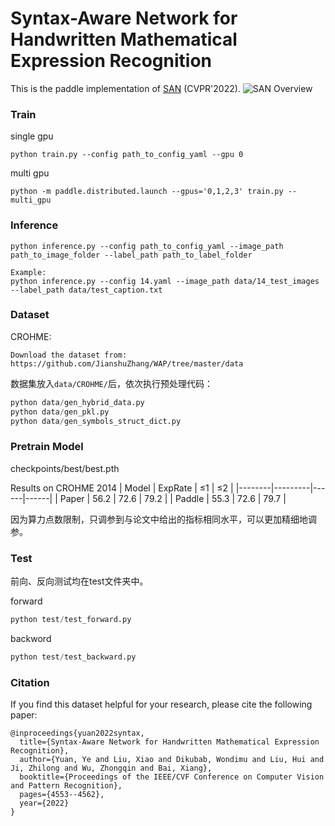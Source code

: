 # Syntax-Aware Network for Handwritten Mathematical Expression Recognition

This is the paddle implementation of [SAN](https://arxiv.org/abs/2203.01601) (CVPR'2022).
![SAN Overview](overview.png)

### Train

single gpu

```
python train.py --config path_to_config_yaml --gpu 0
```

multi gpu

```
python -m paddle.distributed.launch --gpus='0,1,2,3' train.py --multi_gpu
```

### Inference
```
python inference.py --config path_to_config_yaml --image_path path_to_image_folder --label_path path_to_label_folder
```

```
Example:
python inference.py --config 14.yaml --image_path data/14_test_images --label_path data/test_caption.txt
```

### Dataset

CROHME: 
```
Download the dataset from: https://github.com/JianshuZhang/WAP/tree/master/data
```

数据集放入`data/CROHME/`后，依次执行预处理代码：
```python
python data/gen_hybrid_data.py
python data/gen_pkl.py
python data/gen_symbols_struct_dict.py
```


### Pretrain Model
checkpoints/best/best.pth

Results on CROHME 2014
| Model  | ExpRate |  ≤1  |  ≤2  |
|--------|---------|------|------|
| Paper  | 56.2    | 72.6 | 79.2 |
| Paddle | 55.3    | 72.6 | 79.7 |

因为算力点数限制，只调参到与论文中给出的指标相同水平，可以更加精细地调参。

### Test
前向、反向测试均在test文件夹中。

forward
```python
python test/test_forward.py
```

backword

```python
python test/test_backward.py
```

### Citation

If you find this dataset helpful for your research, please cite the following paper:

```
@inproceedings{yuan2022syntax,
  title={Syntax-Aware Network for Handwritten Mathematical Expression Recognition},
  author={Yuan, Ye and Liu, Xiao and Dikubab, Wondimu and Liu, Hui and Ji, Zhilong and Wu, Zhongqin and Bai, Xiang},
  booktitle={Proceedings of the IEEE/CVF Conference on Computer Vision and Pattern Recognition},
  pages={4553--4562},
  year={2022}
}
```
